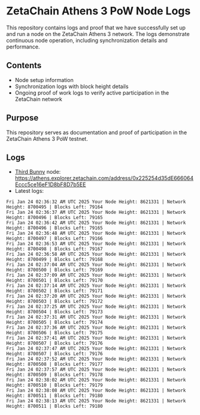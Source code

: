 # ZetaChain Athens 3 PoW Node Logs
This repository contains logs and proof that we have successfully set up and run a node on the ZetaChain Athens 3 network. The logs demonstrate continuous node operation, including synchronization details and performance.

## Contents
- Node setup information
- Synchronization logs with block height details
- Ongoing proof of work logs to verify active participation in the ZetaChain network

## Purpose
This repository serves as documentation and proof of participation in the ZetaChain Athens 3 PoW testnet.

## Logs

- [Third Bunny](https://thirdbunny.xyz/) node: https://athens.explorer.zetachain.com/address/0x225254d35dE666064Eccc5ce16eF1D8bF8D7b5EE
- Latest logs:
```
Fri Jan 24 02:36:32 AM UTC 2025 Your Node Height: 8621331 | Network Height: 8700495 | Blocks Left: 79164
Fri Jan 24 02:36:37 AM UTC 2025 Your Node Height: 8621331 | Network Height: 8700496 | Blocks Left: 79165
Fri Jan 24 02:36:42 AM UTC 2025 Your Node Height: 8621331 | Network Height: 8700496 | Blocks Left: 79165
Fri Jan 24 02:36:48 AM UTC 2025 Your Node Height: 8621331 | Network Height: 8700497 | Blocks Left: 79166
Fri Jan 24 02:36:53 AM UTC 2025 Your Node Height: 8621331 | Network Height: 8700498 | Blocks Left: 79167
Fri Jan 24 02:36:58 AM UTC 2025 Your Node Height: 8621331 | Network Height: 8700499 | Blocks Left: 79168
Fri Jan 24 02:37:04 AM UTC 2025 Your Node Height: 8621331 | Network Height: 8700500 | Blocks Left: 79169
Fri Jan 24 02:37:09 AM UTC 2025 Your Node Height: 8621331 | Network Height: 8700501 | Blocks Left: 79170
Fri Jan 24 02:37:14 AM UTC 2025 Your Node Height: 8621331 | Network Height: 8700502 | Blocks Left: 79171
Fri Jan 24 02:37:20 AM UTC 2025 Your Node Height: 8621331 | Network Height: 8700503 | Blocks Left: 79172
Fri Jan 24 02:37:25 AM UTC 2025 Your Node Height: 8621331 | Network Height: 8700504 | Blocks Left: 79173
Fri Jan 24 02:37:31 AM UTC 2025 Your Node Height: 8621331 | Network Height: 8700505 | Blocks Left: 79174
Fri Jan 24 02:37:36 AM UTC 2025 Your Node Height: 8621331 | Network Height: 8700506 | Blocks Left: 79175
Fri Jan 24 02:37:41 AM UTC 2025 Your Node Height: 8621331 | Network Height: 8700507 | Blocks Left: 79176
Fri Jan 24 02:37:47 AM UTC 2025 Your Node Height: 8621331 | Network Height: 8700507 | Blocks Left: 79176
Fri Jan 24 02:37:52 AM UTC 2025 Your Node Height: 8621331 | Network Height: 8700508 | Blocks Left: 79177
Fri Jan 24 02:37:57 AM UTC 2025 Your Node Height: 8621331 | Network Height: 8700509 | Blocks Left: 79178
Fri Jan 24 02:38:02 AM UTC 2025 Your Node Height: 8621331 | Network Height: 8700510 | Blocks Left: 79179
Fri Jan 24 02:38:08 AM UTC 2025 Your Node Height: 8621331 | Network Height: 8700511 | Blocks Left: 79180
Fri Jan 24 02:38:13 AM UTC 2025 Your Node Height: 8621331 | Network Height: 8700511 | Blocks Left: 79180
```
